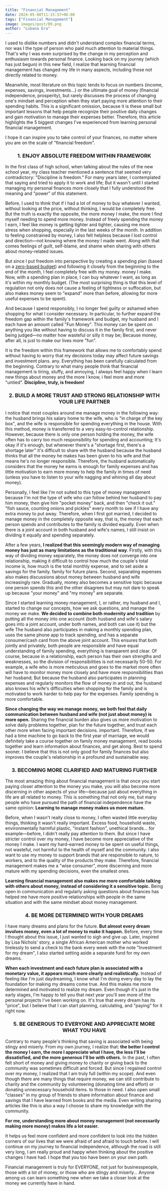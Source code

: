 ```yaml
---
title: "Financial Management"
date: 2024-05-08T11:33:57+06:00
tags: ["Financial Management"]
image: images/post/09.png
author: "Lubana Era"
---
```


I used to dislike numbers and didn't understand complex financial terms, nor was I the type of person who paid much attention to material things. 
That's why I was even surprised by the change in my perception and enthusiasm towards personal finance. Looking back on my journey (which has just begun) in this new field, I realize that learning financial management has changed my life in many aspects, including those not directly related to money.

Meanwhile, most literature on this topic tends to focus on numbers (income, expenses, savings, investments...) or the ultimate goal of money (financial independence, prosperity), but rarely discusses the process of changing one's mindset and perception when they start paying more attention to their spending habits. This is a significant omission, because it is these small but important lessons that help people recognize their positive daily changes and gain motivation to manage their expenses better. Therefore, this article highlights the 5 biggest changes I've experienced from learning personal financial management.

I hope it can inspire you to take control of your finances, no matter where you are on the scale of "financial freedom".

### <div align="center">1. ENJOY ABSOLUTE FREEDOM WITHIN FRAMEWORK</div>

In the first class of high school, when talking about the rules of the new school year, my class teacher mentioned a sentence that seemed very contradictory: "Discipline is freedom." For many years later, I contemplated that saying and tried to apply it to work and life; But it wasn't until I started managing my personal finances more closely that I fully understood the meaning and "power" of this statement.

Before, I used to think that if I had a lot of money to buy whatever I wanted, without looking at the price, without thinking, I would be completely free. But the truth is exactly the opposite, the more money I make, the more I find myself needing to spend more money. Instead of freely spending the money I earn, I feel like money is getting tighter and tighter, causing me more stress when shopping, especially in the last weeks of the month. In addition to feeling constrained by money, I also felt helpless because I lost control and direction—not knowing where the money I made went. Along with that comes feelings of guilt, self-blame, and shame when sharing with others about money-related issues.

But since I put freedom into perspective by creating a spending plan (based on a [zero-based budget](https://www.wordwhisperer.co/posts/zero-based-budget/)) and following it closely from the beginning to the end of the month, I feel completely free with my money. money I make. Now, with a spending plan in place, I can buy whatever I want, as long as it's within my monthly budget.
(The most surprising thing is that this level of regulation not only does not cause a feeling of tightness or suffocation, but also makes money seem to "expand" more than before, allowing for more useful expenses to be spent).

And because I spend responsibly, I no longer feel guilty or ashamed when shopping for what I consider necessary. In particular, to further expand the freedom gap within the family's framework and budget, my husband and I each have an amount called "Fun Money". This money can be spent on anything you like without having to discuss it in the family first, and never being judged—no matter how wasteful or silly it may be; Because money, after all, is just to make our lives more "fun".

It is the freedom within this framework that allows me to comfortably spend without having to worry that my decisions today may affect future savings and investment plans. any. Everything has been carefully calculated from the beginning. Contrary to what many people think that financial management is tiring, stuffy, and annoying, I always feel happy when I learn new things about money and the more I know, i feel more and more "untied". 
**Discipline, truly, is freedom!**

### <div align="center">2. BUILD A MORE TRUST AND STRONG RELATIONSHIP WITH YOUR LIFE PARTNER</div>

I notice that most couples around me manage money in the following way: the husband brings his salary home to the wife, who is "in charge of the key box", and the wife is responsible for spending everything in the house. With this method, money is transferred to a very easy-to-control relationship. However, because there is only one person holding the money, the wife often has to carry too much responsibility for spending and accounting; It's okay if it's enough, but whenever there's a "shortage first, there's a shortage later" it's difficult to share with the husband because the husband thinks that all the money he makes has been given to his wife and that means he's no longer responsible. Therefore, the husband automatically considers that the money he earns is enough for family expenses and has little motivation to earn more money to help the family in times of need (unless you have to listen to your wife nagging and whining all day about money).

Personally, I feel like I'm not suited to this type of money management because I'm not the type of wife who can follow behind her husband to pay him money, then give him "pocket money" back, and then "check it out." "fish sauce, counting onions and pickles" every month to see if I have any extra money to put away. Therefore, when I first got married, I decided to manage money in the completely opposite way, that is, the money that each person spends and contributes to the family is divided equally. Even when there is a joint account in both husband and wife's names, I still insist on dividing it equally and spending separately.

After a few years, **I realized that this seemingly modern way of managing money has just as many limitations as the traditional way**. Firstly, with this way of dividing money separately, the money does not converge into one relationship, making it difficult to control how much the couple's total income is, how much is the total monthly expense, and to set aside a savings for the family. family for future plans. Second, separating expenses also makes discussions about money between husband and wife increasingly rare. Gradually, money also becomes a sensitive topic because one person spends this and the other disagrees but may not dare to speak up because "your money" and "my money" are separate.

Since I started learning money management, I, or rather, my husband and I, started to change our concepts, how we ask questions, and manage the money we make. **We decided to combine both modernity and tradition** by putting all the money into one account (both husband and wife's salary goes into a joint account, under both names, and both can use it) but the wife The husband also participates in making a monthly spending plan, uses the same phone app to track spending, and has a separate consumer/cash card from the above joint account. This ensures that both jointly and privately, both people are responsible and have equal understanding of family spending, everything is transparent and clear. Of course, because in a relationship, each person has their own strengths and weaknesses, so the division of responsibilities is not necessarily 50-50. For example, a wife who is more meticulous and goes to the market more often will have to monitor money more closely and have more responsibilities than her husband; 
But because the husband also participates in planning expenses and regularly monitors the flow of money in and out, the husband also knows his wife's difficulties when shopping for the family and is motivated to work harder to help pay for the expenses. Family spending is more comfortable.

**Since changing the way we manage money, we both feel that daily communication between husband and wife (not just about money) is more open.** Sharing the financial burden also gives us more motivation to solve daily problems together, plan for the future together, and trust each other more when facing important decisions. important. Therefore, if we had a time machine to go back to the first year of marriage, we would definitely take a course together on family money management, read books together and learn information about finances, and get along. Best to spend sooner. I believe that this is not only good for family finances but also improves the couple's relationship in a profound and sustainable way.

### <div align="center">3. BECOMING MORE CLARIFIED AND MATURING FURTHER</div>

The most amazing thing about financial management is that once you start paying closer attention to the money you make, you will also become more discerning in other aspects of your life—because just about everything in life are all related to money. This is something that not only me, but many people who have pursued the path of financial independence have the same opinion: **Learning to manage money makes us more mature.**

Before, when I wasn't really close to money, I often wasted little everyday things, thinking it wasn't really important. Excess food, household waste, environmentally harmful plastic, "instant fashion", unethical brands... for example—before, I didn't really pay attention to them. But since I have stricter control over my money, I have become more appreciative of the money I make. I want my hard-earned money to be spent on useful things, not wasteful, not harmful to the health of myself and the community. I also want to use my money to support brands that are responsible to nature, to workers, and to the quality of the products they make. Therefore, financial management makes me a "wise consumer", more discerning and more mature with my spending decisions, even the smallest ones.

**Learning financial management also makes me more comfortable talking with others about money, instead of considering it a sensitive topic.** Being open in communication and regularly asking questions about finances has helped me have more positive relationships with people in the same situation and with the same mindset about money management.

### <div align="center">4. BE MORE DETERMINED WITH YOUR DREAMS</div>

I have many dreams and plans for the future. **But almost every dream involves money, even a lot of money to make it happen.** Before, every time I thought about this issue, I just wanted to sigh and give up. Later, inspired by Lisa Nichols' story, a single African American mother who worked tirelessly to send a check to the bank every week with the note "Investment for my dream", I also started setting aside a separate fund for my own dreams.

**When each investment and each future plan is associated with a monetary value, it appears much more clearly and realistically.** Instead of feeling like I'm just daydreaming, I know what I'm doing every day to lay the foundation for making my dreams come true. And this makes me more determined and motivated to realize my dream. Even though it's just in the early stages, I'm happy to tell you that next year you'll see more of the personal projects I've been working on. It's true that every dream has its "price", but I believe that I can start planning, calculating, and "paying" for it right now.

### <div align="center">5. BE GENEROUS TO EVERYONE AND APPRECIATE MORE WHAT YOU HAVE</div>

Contrary to many people's thinking that saving is associated with being stingy and miserly. From my own journey, I realize that: **the better I control the money I earn, the more I appreciate what I have, the less I'll be dissatisfied, and the more generous I'll be with others.** In the past, I often felt short of money and giving money to charity or giving back to the community was sometimes difficult and forced. But since I regained control over my money, I realized that I am truly full (within my scope). And even though there are many things that require money, we can still contribute to charity and the community by volunteering (donating time and effort) or donating unnecessary household items. to those in need. I also open small "classes" in my group of friends to share information about finance and savings that I have learned from books and the media. Even writing sharing articles like this is also a way I choose to share my knowledge with the community.

**For me, understanding more about money management (not necessarily making more money) makes life a lot easier.**

It helps us feel more confident and more confident to look into the hidden corners of our lives that we were afraid of and afraid to touch before. I will continue on my journey to financial independence, although the road is still very long, I am really proud and happy when thinking about the positive changes I have had. I hope that you too have been on your own path.

Financial management is truly for EVERYONE, not just for businesspeople, those with a lot of money, or those who are stingy and miserly... Anyone among us can learn something new when we take a closer look at the money we currently have in hand.

